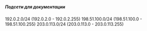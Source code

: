 ##### Подсети для документации
192.0.2.0/24 (192.0.2.0 - 192.0.2.255)
198.51.100.0/24 (198.51.100.0 - 198.51.100.255)
203.0.113.0/24 (203.0.113.0 - 203.0.113.255)